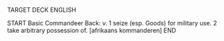 TARGET DECK
ENGLISH

START
Basic
Commandeer
Back: v. 1 seize (esp. Goods) for military use. 2 take arbitrary possession of. [afrikaans kommanderen]
END
